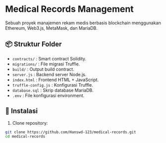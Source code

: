 # Medical Records Management

Sebuah proyek manajemen rekam medis berbasis blockchain menggunakan Ethereum, Web3.js, MetaMask, dan MariaDB.

## 📦 Struktur Folder

- `contracts/` : Smart contract Solidity.
- `migrations/` : File migrasi Truffle.
- `build/` : Output build contract.
- `server.js` : Backend server Node.js.
- `index.html` : Frontend HTML + JavaScript.
- `truffle-config.js` : Konfigurasi Truffle.
- `database.sql` : Skrip database MariaDB.
- `.env` : File konfigurasi environment.

## 🚀 Instalasi

1. Clone repository:

```bash
git clone https://github.com/Hanswd-123/medical-records.git
cd medical-records

